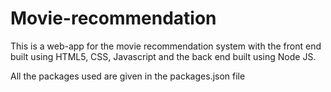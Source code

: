# Movie-recommendation

This is a web-app for the movie recommendation system with the front end built 
using HTML5, CSS, Javascript and the back end built using Node JS.

All the packages used are given in the packages.json file
